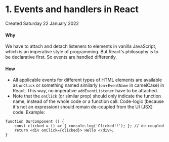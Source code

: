 # 1. Events and handlers in React
Created Saturday 22 January 2022

#### Why
We have to attach and detach listeners to elements in vanilla JavaScript, which is an imperative style of programming.
But React's philosophy is to be declarative first. So events are handled differently.

#### How
- All applicable events for different types of HTML elements are available as `onClick` or something named similarly (`on`+`EventName` in camelCase) in React. This way, no imperative `addEventListener` have to be attached.
- Note that the `onClick` (or similar prop) should only indicate the function name, instead of the whole code or a function call. Code-logic (because it's not an expression) should remain de-coupled from the UI (JSX) code.
Example:
```JSX
function OurComponent () {
	const clicked = () => { console.log('Clicked!!'); }; // de-coupled
	return <div onClick={clicked}> Hello </div>;
}
```
